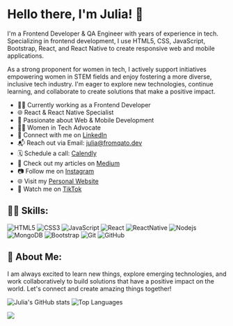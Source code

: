 # Hello there, I'm Julia! 👋

I'm a Frontend Developer & QA Engineer with years of experience in tech. Specializing in frontend development, I use HTML5, CSS, JavaScript, Bootstrap, React, and React Native to create responsive web and mobile applications.

As a strong proponent for women in tech, I actively support initiatives empowering women in STEM fields and enjoy fostering a more diverse, inclusive tech industry. I'm eager to explore new technologies, continue learning, and collaborate to create solutions that make a positive impact.

- 👩‍💻 Currently working as a Frontend Developer
- 🌐 React & React Native Specialist
- 🚀 Passionate about Web & Mobile Development
- 👩‍💼 Women in Tech Advocate
- 💬 Connect with me on [LinkedIn](https://www.linkedin.com/in/yermanjulia)
- 📬 Reach out via Email: [julia@fromqato.dev](mailto:julia@fromqato.dev)
- 🗓️ Schedule a call: [Calendly](https://calendly.com/julia-yerman)
- 📝 Check out my articles on [Medium](https://medium.com/@yerman.julia)
- 📷 Follow me on [Instagram](https://www.instagram.com/fromqatodev/)
- 🌐 Visit my [Personal Website](https://fromqato.dev)
- 🎥 Watch me on [TikTok](https://www.tiktok.com/@fromqatodev)

## 👩‍💻 Skills:
![HTML5](https://img.shields.io/badge/-HTML5-E34F26?logo=html5&logoColor=white)
![CSS3](https://img.shields.io/badge/-CSS3-1572B6?logo=css3)
![JavaScript](https://img.shields.io/badge/-JavaScript-black?logo=javascript)
![React](https://img.shields.io/badge/-React-black?logo=react)
![ReactNative](https://img.shields.io/badge/-React_Native-45b8d8?logo=react)
![Nodejs](https://img.shields.io/badge/-Nodejs-black?logo=Node.js)
![MongoDB](https://img.shields.io/badge/-MongoDB-black?logo=mongodb)
![Bootstrap](https://img.shields.io/badge/-Bootstrap-563D7C?logo=bootstrap)
![Git](https://img.shields.io/badge/-Git-black?logo=git)
![GitHub](https://img.shields.io/badge/-GitHub-181717?logo=github)

## 🌟 About Me:
I am always excited to learn new things, explore emerging technologies, and work collaboratively to build solutions that have a positive impact on the world. Let's connect and create amazing things together!

![Julia's GitHub stats](https://github-readme-streak-stats.herokuapp.com?user=yermanjulia&theme=transparent)
![Top Languages](https://github-readme-stats.vercel.app/api/top-langs/?username=yermanjulia&layout=compact&theme=transparent)

![](https://komarev.com/ghpvc/?username=yermanjulia&color=ff69b4)
